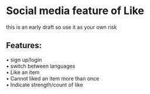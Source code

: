 # Social media feature of Like
this is an early draft so use it as your own risk

## Features:

•	sign up/login </br>
•   switch between languages</br>
•	Like an item </br>
•	Cannot liked an item more than once</br>
•	Indicate strength/count of like


